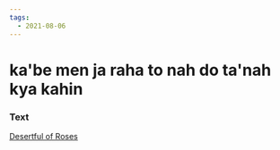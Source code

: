 ```yaml
---
tags:
  - 2021-08-06
---
```

# ka'be men ja raha to nah do ta'nah kya kahin

### Text
[Desertful of Roses](http://www.columbia.edu/itc/mealac/pritchett/00ghalib/118/index_118.html)

